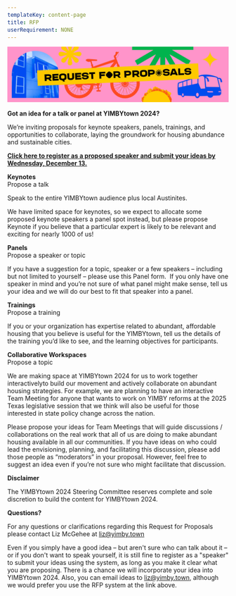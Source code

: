 ```yaml
---
templateKey: content-page
title: RFP
userRequirement: NONE
---
```

![Request For Proposals](yimbytown-header_request.jpg)

**Got an idea for a talk or panel at YIMBYtown 2024?**

We’re inviting proposals for keynote speakers, panels, trainings, and opportunities to collaborate, laying the groundwork for housing abundance and sustainable cities.

**[Click here to register as a proposed speaker and submit your ideas by Wednesday, December 13.](https://speakermgmt.fnvirtual.app/app/yimbytown2024)**

[](https://speakermgmt.fnvirtual.app/app/yimbytown2024)**Keynotes**\
Propose a talk

Speak to the entire YIMBYtown audience plus local Austinites.

We have limited space for keynotes, so we expect to allocate some proposed keynote speakers a panel spot instead, but please propose Keynote if you believe that a particular expert is likely to be relevant and exciting for nearly 1000 of us!  

**Panels**\
Propose a speaker or topic

If you have a suggestion for a topic, speaker or a few speakers – including but not limited to yourself – please use this Panel form.  If you only have one speaker in mind and you’re not sure of what panel might make sense, tell us your idea and we will do our best to fit that speaker into a panel.

**Trainings**\
Propose a training

If you or your organization has expertise related to abundant, affordable housing that you believe is useful for the YIMBYtown, tell us the details of the training you’d like to see, and the learning objectives for participants. 

**Collaborative Workspaces**\
Propose a topic

We are making space at YIMBYtown 2024 for us to work together interactivelyto build our movement and actively collaborate on abundant housing strategies. For example, we are planning to have an interactive Team Meeting for anyone that wants to work on YIMBY reforms at the 2025 Texas legislative session that we think will also be useful for those interested in state policy change across the nation.

Please propose your ideas for Team Meetings that will guide discussions / collaborations on the real work that all of us are doing to make abundant housing available in all our communities. If you have ideas on who could lead the envisioning, planning, and facilitating this discussion, please add those people as “moderators” in your proposal. However, feel free to suggest an idea even if you’re not sure who might facilitate that discussion.

**Disclaimer**

The YIMBYtown 2024 Steering Committee reserves complete and sole discretion to build the content for YIMBYtown 2024.

**Questions?**

For any questions or clarifications regarding this Request for Proposals please contact Liz McGehee at [liz@yimby.town](<mailto: liz@yimby.town>)

Even if you simply have a good idea – but aren't sure who can talk about it – or if you don't want to speak yourself, it is still fine to register as a "speaker" to submit your ideas using the system, as long as you make it clear what you are proposing. There is a chance we will incorporate your idea into YIMBYtown 2024. Also, you can email ideas to [liz@yimby.town](<mailto: liz@yimby.town>), although we would prefer you use the RFP system at the link above.
